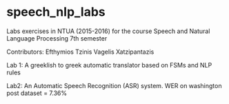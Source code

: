 # speech_nlp_labs
Labs exercises in NTUA (2015-2016) for the course Speech and Natural Language Processing 7th semester

Contributors:
Efthymios Tzinis
Vagelis Xatzipantazis

Lab 1: A greeklish to greek automatic translator based on FSMs and NLP rules

Lab2: An Automatic Speech Recognition (ASR) system. WER on washington post dataset = 7.36%
